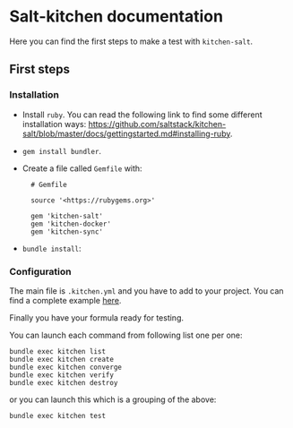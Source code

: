 # Salt-kitchen documentation

Here you can find the first steps to make a test with `kitchen-salt`.

## First steps

### Installation

- Install `ruby`. You can read the following link to find some different installation ways: <https://github.com/saltstack/kitchen-salt/blob/master/docs/gettingstarted.md#installing-ruby>.
- `gem install bundler`.
- Create a file called `Gemfile` with:

  ```shell
    # Gemfile

    source '<https://rubygems.org>'

    gem 'kitchen-salt'
    gem 'kitchen-docker'
    gem 'kitchen-sync'
  ```

- `bundle install`:

### Configuration

The main file is `.kitchen.yml` and you have to add to your project. You can find a complete example [here](https://github.com/thiccbois/salt-formula-cookiecutter/%7B%7Bcookiecutter.formula%7D%7D/.kitchen.yml).

Finally you have your formula ready for testing.

You can launch each command from following list one per one:

```shell
bundle exec kitchen list
bundle exec kitchen create
bundle exec kitchen converge
bundle exec kitchen verify
bundle exec kitchen destroy
```

or you can launch this which is a grouping of the above:

```shell
bundle exec kitchen test
```
